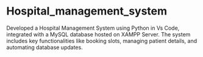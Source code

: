 # Hospital_management_system
Developed a Hospital Management System using Python in Vs Code, integrated with a MySQL database hosted on XAMPP           Server. The system includes key functionalities like booking slots, managing patient details, and automating database  updates. 
